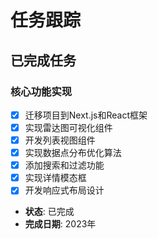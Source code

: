 # 任务跟踪

## 已完成任务

### 核心功能实现
- [x] 迁移项目到Next.js和React框架
- [x] 实现雷达图可视化组件
- [x] 开发列表视图组件
- [x] 实现数据点分布优化算法
- [x] 添加搜索和过滤功能
- [x] 实现详情模态框
- [x] 开发响应式布局设计
- **状态**: 已完成
- **完成日期**: 2023年